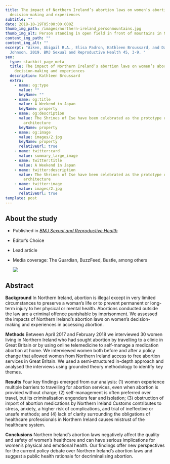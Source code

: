 ```yaml
---
title: The impact of Northern Ireland’s abortion laws on women’s abortion
  decision-making and experiences
subtitle: ""
date: 2018-10-19T05:00:00.000Z
thumb_img_path: /images/northern-ireland_personmountains.jpg
thumb_img_alt: Person standing in open field in front of mountains in Northern Ireland
content_img_path: ""
content_img_alt: ""
excerpt: "Aiken, Abigail R.A., Elisa Padron, Kathleen Broussard, and Dana
  Johnson. 2019. BMJ Sexual and Reproductive Health 45, 3-9. "
seo:
  type: stackbit_page_meta
  title: The impact of Northern Ireland’s abortion laws on women’s abortion
    decision-making and experiences
  description: Kathleen Broussard
  extra:
    - name: og:type
      value: ""
      keyName: ""
    - name: og:title
      value: A Weekend in Japan
      keyName: property
    - name: og:description
      value: The Shrines of Ise have been celebrated as the prototype of Japanese
        architecture
      keyName: property
    - name: og:image
      value: images/2.jpg
      keyName: property
      relativeUrl: true
    - name: twitter:card
      value: summary_large_image
    - name: twitter:title
      value: A Weekend in Japan
    - name: twitter:description
      value: The Shrines of Ise have been celebrated as the prototype of Japanese
        architecture
    - name: twitter:image
      value: images/2.jpg
      relativeUrl: true
template: post
---
```

## **About the study**

* Published in *[BMJ Sexual and Reproductive Health](http://dx.doi.org/10.1136/bmjsrh-2018-200198)*
* Editor’s Choice
* Lead article 
* Media coverage: The Guardian, BuzzFeed, Bustle, among others 

    ![](/images/bmjsrh_northernireland.jpg)

## Abstract

**Background** In Northern Ireland, abortion is illegal except in very limited circumstances to preserve a woman’s life or to prevent permanent or long-term injury to her physical or mental health. Abortions conducted outside the law are a criminal offence punishable by imprisonment. We assessed the impacts of Northern Ireland’s abortion laws on women’s decision-making and experiences in accessing abortion.

**Methods** Between April 2017 and February 2018 we interviewed 30 women living in Northern Ireland who had sought abortion by travelling to a clinic in Great Britain or by using online telemedicine to self-manage a medication abortion at home. We interviewed women both before and after a policy change that allowed women from Northern Ireland access to free abortion services in Great Britain. We used a semi-structured in-depth approach and analysed the interviews using grounded theory methodology to identify key themes.

**Results** Four key findings emerged from our analysis: (1) women experience multiple barriers to travelling for abortion services, even when abortion is provided without charge; (2) self-management is often preferred over travel, but its criminalisation engenders fear and isolation; (3) obstruction of import of abortion medications by Northern Ireland Customs contributes to stress, anxiety, a higher risk of complications, and trial of ineffective or unsafe methods; and (4) lack of clarity surrounding the obligations of healthcare professionals in Northern Ireland causes mistrust of the healthcare system.

**Conclusions** Northern Ireland’s abortion laws negatively affect the quality and safety of women’s healthcare and can have serious implications for women’s physical and emotional health. Our findings offer new perspectives for the current policy debate over Northern Ireland’s abortion laws and suggest a public health rationale for decriminalising abortion.